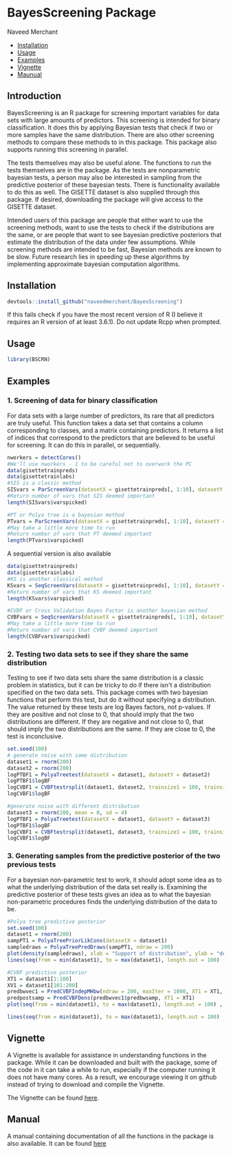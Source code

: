# BayesScreening Package
Naveed Merchant
  - [Installation](#installation)
  - [Usage](#usage)
  - [Examples](#examples)
  - [Vignette](#Vignette)
  - [Maunual](#Manual)
## Introduction

BayesScreening is an R package for screening important variables for data sets with large amounts of predictors. This screening is intended for binary classification. It does this by applying Bayesian tests that check if two or more samples have the same distribution. There are also other screening methods to compare these methods to in this package. This package also supports running this screening in parallel.

The tests themselves may also be useful alone. The functions to run the tests themselves are in the package. As the tests are nonparametric bayesian tests, a person may also be interested in sampling from the predictive posterior of these bayesian tests. There is functionality available to do this as well. The GISETTE dataset is also supplied through this package. If desired, downloading the package will give access to the GISETTE dataset.

Intended users of this package are people that either want to use the screening methods, want to use the tests to check if the distributions are the same, or are people that want to see bayesian predictive posteriors that estimate the distribution of the data under few assumptions. While screening methods are intended to be fast, Bayesian methods are known to be slow. Future research lies in speeding up these algorithms by implementing approximate bayesian computation algorithms.


## Installation

``` r
devtools::install_github("naveedmerchant/BayesScreening")
```
If this fails check if you have the most recent version of R (I believe it requires an R version of at least 3.6.1).
Do not update Rcpp when prompted.

## Usage

``` r
library(BSCRN)
```

## Examples

### 1\. Screening of data for binary classification

For data sets with a large number of predictors, its rare that all predictors are truly useful. This function takes
a data set that contains a column corresponding to classes, and a matrix containing predictors. It returns a 
list of indices that correspond to the predictors that are believed to be useful for screening. It can do this in parallel, or sequentially. 

``` r
nworkers = detectCores()
#We'll use nworkers - 1 to be careful not to overwork the PC
data(gisettetrainpreds)
data(gisettetrainlabs)
#SIS is a classic method
SISvars = ParScreenVars(datasetX = gisettetrainpreds[, 1:10], datasetY = gisettetrainlabs[,1], method = "SIS", ncores = nworkers - 1)
#Return number of vars that SIS deemed important
length(SISvars$varspicked)

#PT or Polya tree is a bayesian method
PTvars = ParScreenVars(datasetX = gisettetrainpreds[, 1:10], datasetY = gisettetrainlabs[,1], method = "PT", ncores = nworkers - 1)
#May take a little more time to run
#Return number of vars that PT deemed important
length(PTvars$varspicked)
```

A sequential version is also available 


``` r
data(gisettetrainpreds)
data(gisettetrainlabs)
#KS is another classical method
KSvars = SeqScreenVars(datasetX = gisettetrainpreds[, 1:10], datasetY = gisettetrainlabs[,1], method = "KS")
#Return number of vars that KS deemed important
length(KSvars$varspicked)

#CVBF or Cross Validation Bayes Factor is another bayesian method
CVBFvars = SeqScreenVars(datasetX = gisettetrainpreds[, 1:10], datasetY = gisettetrainlabs[,1], method = "CVBF", trainsize1 = 2960, trainsize2 = 2960, seed = 100)
#May take a little more time to run
#Return number of vars that CVBF deemed important
length(CVBFvars$varspicked)
```

### 2\. Testing two data sets to see if they share the same distribution

Testing to see if two data sets share the same distribution is a classic problem in statistics, but it can be tricky to do if there isn't a distribution specified on the two data sets. This package comes with two bayesian functions that perform this test, but do it without specifying a distribution. The value returned by these tests are log Bayes factors, not p-values. If they are positive and not close to 0, that should imply that the two distributions are different. If they are negative and not close to 0, that should imply the two distributions are the same. If they are close to 0, the test is inconclusive. 

``` r
set.seed(100)
# generate noise with same distribution
dataset1 = rnorm(200)
dataset2 = rnorm(200) 
logPTBF1 = PolyaTreetest(datasetX = dataset1, datasetY = dataset2)
logPTBF1$logBF
logCVBF1 = CVBFtestrsplit(dataset1, dataset2, trainsize1 = 100, trainsize2 = 100)
logCVBF1$logBF

#generate noise with different distribution 
dataset3 = rnorm(200, mean = 0, sd = 4)
logPTBF1 = PolyaTreetest(datasetX = dataset1, datasetY = dataset3)
logPTBF1$logBF
logCVBF1 = CVBFtestrsplit(dataset1, dataset3, trainsize1 = 100, trainsize2 = 100)
logCVBF1$logBF

```

### 3\. Generating samples from the predictive posterior of the two previous tests

For a bayesian non-parametric test to work, it should adopt some idea as to what the underlying distribution of the data set really is.
Examining the predictive posterior of these tests gives an idea as to what the bayesian non-parametric procedures finds the underlying distribution of the data to be.

``` r
#Polya tree predictive posterior
set.seed(100)
dataset1 = rnorm(200)
sampPT1 = PolyaTreePriorLikCons(datasetX = dataset1)
sampledraws = PolyaTreePredDraws(sampPT1, ndraw = 200)
plot(density(sampledraws), xlab = "Support of distribution", ylab = "density", main = "Predictive posterior of Polya Tree in black vs true density in blue")
lines(seq(from = min(dataset1), to = max(dataset1), length.out = 100) , dnorm(seq(from = min(dataset1), to = max(dataset1), length.out = 100)), col = "blue")

#CVBF predictive posterior
XT1 = dataset1[1:100]
XV1 = dataset1[101:200]
predbwvec1 = PredCVBFIndepMHbw(ndraw = 200, maxIter = 1000, XT1 = XT1, XV1 = XV1)
predpostsamp = PredCVBFDens(predbwvec1$predbwsamp, XT1 = XT1)
plot(seq(from = min(dataset1), to = max(dataset1), length.out = 100) , predpostsamp(seq(from = min(dataset1), to = max(dataset1), length.out = 100)), xlab = "Support of distribution", ylab = "density", main = "Predictive posterior of CVBF in black points vs true density in blue")

lines(seq(from = min(dataset1), to = max(dataset1), length.out = 100) , dnorm(seq(from = min(dataset1), to = max(dataset1), length.out = 100)), col = "blue")
```
## Vignette

A Vignette is available for assistance in understanding functions in the package. While it can be downloaded and built with the package, some of the code in it can take a while to run, especially if the computer running it does not have many cores. As a result, we encourage viewing it on github instead of trying to download and compile the Vignette.

The Vignette can be found [here](http://htmlpreview.github.io/?https://github.com/naveedmerchant/BayesScreening/blob/master/doc/BSCRNVignette.html).

## Manual

A manual containing documentation of all the functions in the package is also available. It can be found [here](https://github.com/naveedmerchant/BayesScreening/blob/master/doc/BSCRN_1.0.pdf)
